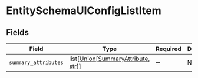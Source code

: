 # EntitySchemaUIConfigListItem


## Fields

| Field                                                                                                      | Type                                                                                                       | Required                                                                                                   | Description                                                                                                |
| ---------------------------------------------------------------------------------------------------------- | ---------------------------------------------------------------------------------------------------------- | ---------------------------------------------------------------------------------------------------------- | ---------------------------------------------------------------------------------------------------------- |
| `summary_attributes`                                                                                       | list[[Union[SummaryAttribute, str]](../../models/shared/entityschemauiconfiglistitemsummaryattributes.md)] | :heavy_minus_sign:                                                                                         | N/A                                                                                                        |